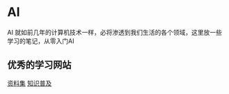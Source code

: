 # AI

AI  就如前几年的计算机技术一样，必将渗透到我们生活的各个领域，这里放一些学习的笔记，从零入门AI



## 优秀的学习网站
[资料集](https://www.easyaihub.com/)
[知识普及](https://easyai.tech/)
